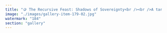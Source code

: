 ```yaml
---
title: "🪙 The Recursive Feast: Shadows of Sovereignty<br /><br />A tarnished coin—once radiant with belief— floats in a decaying orbit. Not held, not owned. Just suspended. Echoing a promise long since hollowed.<br /><br />Around it, a procession of silhouettes spiral inward— chained not by force, but by ideology.<br /><br />Each one blindfolded with nostalgic slogans. Each one swallowing the next’s truths. A dance of digestion where no one feasts— just the endless loop of regurgitated conviction.<br /><br />They orbit, orbit, orbit. Round a dying sun.<br /><br />The coin remains, but nobody wants it."
image: "./images/gallery-item-179-02.jpg"
watermark: "184"
section: "gallery"
---
```

